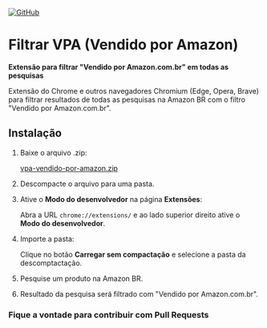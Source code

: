 [![GitHub](https://img.shields.io/github/license/gabaweb/vpa-vendido-por-amazon)](LICENSE)

# Filtrar VPA (Vendido por Amazon)

**Extensão para filtrar "Vendido por Amazon.com.br" em todas as pesquisas**

Extensão do Chrome e outros navegadores Chromium (Edge, Opera, Brave) para filtrar resultados de todas as pesquisas na Amazon BR com o filtro "Vendido por Amazon.com.br".

## Instalação

1. Baixe o arquivo .zip:

    [vpa-vendido-por-amazon.zip](https://github.com/gabaweb/vpa-vendido-por-amazon/releases/latest/download/vpa-vendido-por-amazon.zip)

2. Descompacte o arquivo para uma pasta.

3. Ative o **Modo do desenvolvedor** na página **Extensões**:

    Abra a URL `chrome://extensions/` e ao lado superior direito ative o **Modo do desenvolvedor**.

4. Importe a pasta: 

    Clique no botão **Carregar sem compactação** e selecione a pasta da descomptactação.

5. Pesquise um produto na Amazon BR.

6. Resultado da pesquisa será filtrado com "Vendido por Amazon.com.br".

### Fique a vontade para contribuir com Pull Requests
